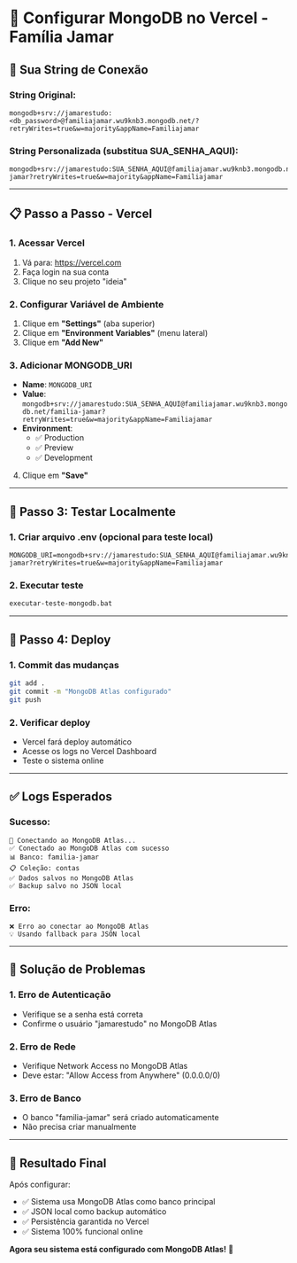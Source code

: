 # 🔧 Configurar MongoDB no Vercel - Família Jamar

## 🎯 **Sua String de Conexão**

### **String Original:**
```
mongodb+srv://jamarestudo:<db_password>@familiajamar.wu9knb3.mongodb.net/?retryWrites=true&w=majority&appName=Familiajamar
```

### **String Personalizada (substitua SUA_SENHA_AQUI):**
```
mongodb+srv://jamarestudo:SUA_SENHA_AQUI@familiajamar.wu9knb3.mongodb.net/familia-jamar?retryWrites=true&w=majority&appName=Familiajamar
```

---

## 📋 **Passo a Passo - Vercel**

### **1. Acessar Vercel**
1. Vá para: https://vercel.com
2. Faça login na sua conta
3. Clique no seu projeto "ideia"

### **2. Configurar Variável de Ambiente**
1. Clique em **"Settings"** (aba superior)
2. Clique em **"Environment Variables"** (menu lateral)
3. Clique em **"Add New"**

### **3. Adicionar MONGODB_URI**
- **Name**: `MONGODB_URI`
- **Value**: `mongodb+srv://jamarestudo:SUA_SENHA_AQUI@familiajamar.wu9knb3.mongodb.net/familia-jamar?retryWrites=true&w=majority&appName=Familiajamar`
- **Environment**: 
  - ✅ Production
  - ✅ Preview  
  - ✅ Development
4. Clique em **"Save"**

---

## 🧪 **Passo 3: Testar Localmente**

### **1. Criar arquivo .env (opcional para teste local)**
```
MONGODB_URI=mongodb+srv://jamarestudo:SUA_SENHA_AQUI@familiajamar.wu9knb3.mongodb.net/familia-jamar?retryWrites=true&w=majority&appName=Familiajamar
```

### **2. Executar teste**
```bash
executar-teste-mongodb.bat
```

---

## 🚀 **Passo 4: Deploy**

### **1. Commit das mudanças**
```bash
git add .
git commit -m "MongoDB Atlas configurado"
git push
```

### **2. Verificar deploy**
- Vercel fará deploy automático
- Acesse os logs no Vercel Dashboard
- Teste o sistema online

---

## ✅ **Logs Esperados**

### **Sucesso:**
```
🔄 Conectando ao MongoDB Atlas...
✅ Conectado ao MongoDB Atlas com sucesso
📊 Banco: familia-jamar
📋 Coleção: contas
✅ Dados salvos no MongoDB Atlas
✅ Backup salvo no JSON local
```

### **Erro:**
```
❌ Erro ao conectar ao MongoDB Atlas
💡 Usando fallback para JSON local
```

---

## 🔧 **Solução de Problemas**

### **1. Erro de Autenticação**
- Verifique se a senha está correta
- Confirme o usuário "jamarestudo" no MongoDB Atlas

### **2. Erro de Rede**
- Verifique Network Access no MongoDB Atlas
- Deve estar: "Allow Access from Anywhere" (0.0.0.0/0)

### **3. Erro de Banco**
- O banco "familia-jamar" será criado automaticamente
- Não precisa criar manualmente

---

## 🎉 **Resultado Final**

Após configurar:
- ✅ Sistema usa MongoDB Atlas como banco principal
- ✅ JSON local como backup automático
- ✅ Persistência garantida no Vercel
- ✅ Sistema 100% funcional online

**Agora seu sistema está configurado com MongoDB Atlas!** 🚀 